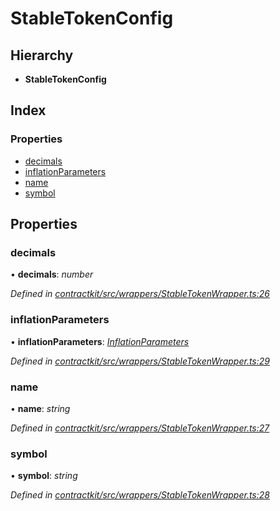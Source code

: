 # StableTokenConfig

## Hierarchy

* **StableTokenConfig**

## Index

### Properties

* [decimals]()
* [inflationParameters]()
* [name]()
* [symbol]()

## Properties

### decimals

• **decimals**: _number_

_Defined in_ [_contractkit/src/wrappers/StableTokenWrapper.ts:26_](https://github.com/celo-org/celo-monorepo/blob/master/packages/sdk/contractkit/src/wrappers/StableTokenWrapper.ts#L26)

### inflationParameters

• **inflationParameters**: [_InflationParameters_]()

_Defined in_ [_contractkit/src/wrappers/StableTokenWrapper.ts:29_](https://github.com/celo-org/celo-monorepo/blob/master/packages/sdk/contractkit/src/wrappers/StableTokenWrapper.ts#L29)

### name

• **name**: _string_

_Defined in_ [_contractkit/src/wrappers/StableTokenWrapper.ts:27_](https://github.com/celo-org/celo-monorepo/blob/master/packages/sdk/contractkit/src/wrappers/StableTokenWrapper.ts#L27)

### symbol

• **symbol**: _string_

_Defined in_ [_contractkit/src/wrappers/StableTokenWrapper.ts:28_](https://github.com/celo-org/celo-monorepo/blob/master/packages/sdk/contractkit/src/wrappers/StableTokenWrapper.ts#L28)

